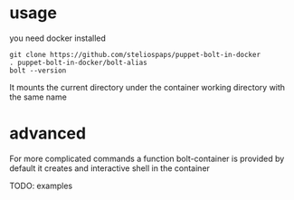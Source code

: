 # usage

you need docker installed

```
git clone https://github.com/steliospaps/puppet-bolt-in-docker
. puppet-bolt-in-docker/bolt-alias
bolt --version
```

It mounts the current directory under the container working directory with the same name

# advanced
For more complicated commands a function bolt-container is provided by default it creates and interactive shell in the container

TODO: examples
